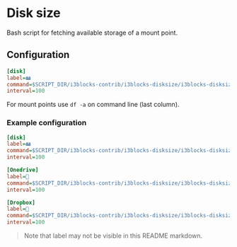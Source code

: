 # Disk size
Bash script for fetching available storage of a mount point.

## Configuration
```ini
[disk]
label=🖴 
command=$SCRIPT_DIR/i3blocks-contrib/i3blocks-disksize/i3blocks-disksize <mount_point>
interval=100
```

For mount points use ``df -a`` on command line (last column). 

### Example configuration
```ini
[disk]
label=🖴 
command=$SCRIPT_DIR/i3blocks-contrib/i3blocks-disksize/i3blocks-disksize /
interval=100

[Onedrive]
label=󰅟 
command=$SCRIPT_DIR/i3blocks-contrib/i3blocks-disksize/i3blocks-disksize ~/OneDrive
interval=100

[Dropbox]
label=󰇣 
command=$SCRIPT_DIR/i3blocks-contrib/i3blocks-disksize/i3blocks-disksize ~/Dropbox
interval=100
```

> Note that label may not be visible in this README markdown.

